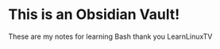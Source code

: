 <h1>This is an Obsidian Vault!</h1>
<p>These are my notes for learning Bash thank you LearnLinuxTV</p>

